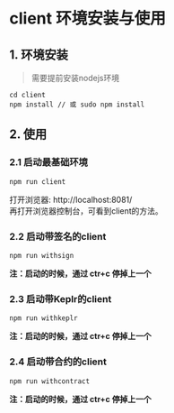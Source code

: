 # client 环境安装与使用

## 1. 环境安装
> 需要提前安装nodejs环境

```shell
cd client
npm install // 或 sudo npm install
```

## 2. 使用

### 2.1 启动最基础环境
```shell
npm run client
```
打开浏览器: http://localhost:8081/  
再打开浏览器控制台，可看到client的方法。

### 2.2 启动带签名的client
```shell
npm run withsign
```
**注：启动的时候，通过 ctr+c 停掉上一个**

### 2.3 启动带Keplr的client
```shell
npm run withkeplr
```
**注：启动的时候，通过 ctr+c 停掉上一个**

### 2.4 启动带合约的client
```shell
npm run withcontract
```
**注：启动的时候，通过 ctr+c 停掉上一个**
